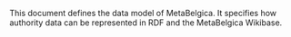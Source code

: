 This document defines the data model of MetaBelgica. It specifies how authority data can be represented in RDF and the MetaBelgica Wikibase.
